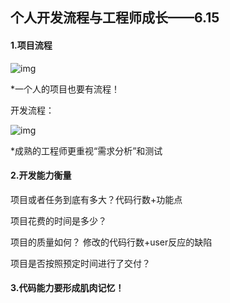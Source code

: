 ## 个人开发流程与工程师成长——6.15

#### 1.项目流程

![img](https://res.jisuanke.com/img/upload/20161025/386c5b5e7534a3e94fbf29b65851757b3ea0a3c8.png)

*一个人的项目也要有流程！

开发流程：

![img](https://res.jisuanke.com/img/upload/20161025/305e5016539361ba206cc6e52f64ec727a4b877c.png)

*成熟的工程师更重视“需求分析”和测试

#### 2.开发能力衡量

 项目或者任务到底有多大？代码行数+功能点

 项目花费的时间是多少？

 项目的质量如何？  修改的代码行数+user反应的缺陷

 项目是否按照预定时间进行了交付？

#### 3.代码能力要形成肌肉记忆！

